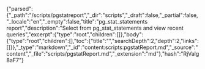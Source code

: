 {"parsed":{"_path":"/scripts/pgstatreport","_dir":"scripts","_draft":false,"_partial":false,"_locale":"en","_empty":false,"title":"pg_stat_statements report","description":"Select from pg_stat_statements and view recent queries","excerpt":{"type":"root","children":[]},"body":{"type":"root","children":[],"toc":{"title":"","searchDepth":2,"depth":2,"links":[]}},"_type":"markdown","_id":"content:scripts:pgstatReport.md","_source":"content","_file":"scripts/pgstatReport.md","_extension":"md"},"hash":"RjValg8aF7"}
